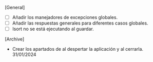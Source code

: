 [General]
- [ ] Añadir los manejadores de excepciones globales.
- [ ] Añadir las respuestas generales para diferentes casos globales.
- [ ] Isort no se está ejecutando al guardar.

[Archive]
- Crear los apartados de al despertar la aplicación y al cerrarla. 31/01/2024
